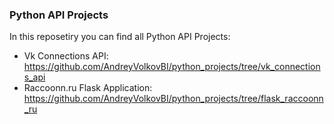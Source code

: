 ### Python API Projects
In this reposetiry you can find all Python API Projects:
* Vk Connections API: https://github.com/AndreyVolkovBI/python_projects/tree/vk_connections_api
* Raccoonn.ru Flask Application: https://github.com/AndreyVolkovBI/python_projects/tree/flask_raccoonn_ru
